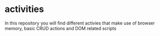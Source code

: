 # activities
In this repository you will find different activies that make use of browser memory, basic CRUD actions and DOM related scripts
